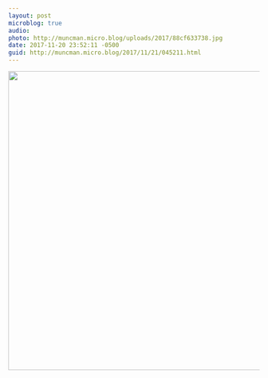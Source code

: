 ```yaml
---
layout: post
microblog: true
audio: 
photo: http://muncman.micro.blog/uploads/2017/88cf633738.jpg
date: 2017-11-20 23:52:11 -0500
guid: http://muncman.micro.blog/2017/11/21/045211.html
---
```



<img src="http://muncman.micro.blog/uploads/2017/88cf633738.jpg" width="600" height="600" />
